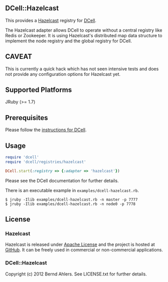 DCell::Hazelcast
----------------

This provides a [Hazelcast](http://www.hazelcast.com/) registry for
[DCell](https://github.com/celluloid/dcell).

The Hazelcast adapter allows DCell to operate without a central registry like
Redis or Zookeeper. It is using Hazelcast's distributed map data structure to
implement the node registry and the global registry for DCell.

## CAVEAT

This is currently a quick hack which has not seen intensive tests and does not
provide any configuration options for Hazelcast yet.

## Supported Platforms

JRuby (>= 1.7)

## Prerequisites

Please follow the [instructions for DCell](https://github.com/celluloid/dcell).

## Usage

```ruby
require 'dcell'
require 'dcell/registries/hazelcast'

DCell.start(:registry => {:adapter => 'hazelcast'})
```

Please see the DCell documentation for further details.

There is an executable example in `examples/dcell-hazelcast.rb`.

    $ jruby -Ilib examples/dcell-hazelcast.rb -n master -p 7777
    $ jruby -Ilib examples/dcell-hazelcast.rb -n node0 -p 7778

## License

### Hazelcast

Hazelcast is released under [Apache License](http://www.apache.org/licenses/LICENSE-2.0)
and the project is hosted at [GitHub](https://github.com/hazelcast).
It can be freely used in commercial or non-commercial applications.

### DCell::Hazelcast

Copyright (c) 2012 Bernd Ahlers. See LICENSE.txt for further details.
